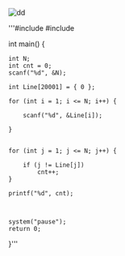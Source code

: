 ![dd](https://user-images.githubusercontent.com/29946480/51535895-2581db00-1e8d-11e9-98ac-e79e4dfc90f5.JPG)

      
'''#include<cstdio>
#include<cstdlib>



int main() {


	int N;
	int cnt = 0;
	scanf("%d", &N);

	int Line[20001] = { 0 };

	for (int i = 1; i <= N; i++) {

		scanf("%d", &Line[i]);

	}


	for (int j = 1; j <= N; j++) {

		if (j != Line[j])
			cnt++;
	}

	printf("%d", cnt);



	system("pause");
	return 0;

}'''
